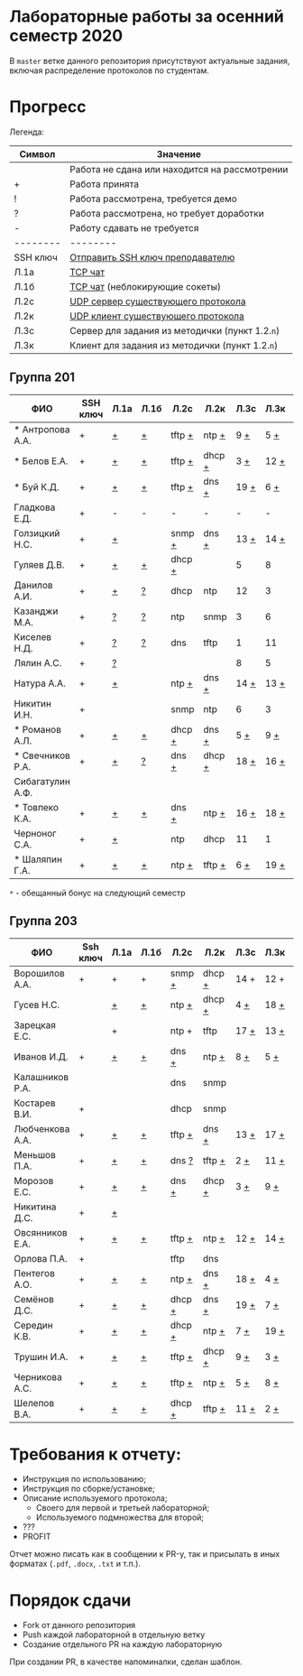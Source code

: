 # Лабораторные работы за осенний семестр 2020

В `master` ветке данного репозитория присутствуют актуальные задания, включая 
распределение протоколов по студентам.

# Прогресс

Легенда:

| Символ   | Значение                                                                                   |
| --       | --                                                                                         |
|          | Работа не сдана или находится на рассмотрении                                              |
| +        | Работа принята                                                                             |
| !        | Работа рассмотрена, требуется демо                                                         |
| ?        | Работа рассмотрена, но требует доработки                                                   |
| -        | Работу сдавать не требуется                                                                |
| -------- | --------                                                                                   |
| SSH ключ | [Отправить SSH ключ преподавателю](https://insysnw.github.io/labs/900-ssh-keygen/)         |
| Л.1a     | [TCP чат](https://insysnw.github.io/labs/01-tcp-chat/)                                     |
| Л.1б     | [TCP чат](https://insysnw.github.io/labs/01-tcp-chat/) (неблокирующие сокеты)              |
| Л.2c     | [UDP сервер существующего протокола](https://insysnw.github.io/labs/02-udp-real-protocol/) |
| Л.2к     | [UDP клиент существующего протокола](https://insysnw.github.io/labs/02-udp-real-protocol/) |
| Л.3с     | Сервер для задания из методички (пункт 1.2.`n`)                                            |
| Л.3к     | Клиент для задания из методички (пункт 1.2.`n`)                                            |

## Группа 201

| ФИО               | SSH ключ | Л.1a                | Л.1б                | Л.2c                    | Л.2к                    | Л.3с                  | Л.3к                  | Оценка  |
| --                | --       | --                  | --                  | --                      | --                      | --                    | --                    | --      |
| *  Антропова А.А. | +        | [+](../../pull/21)  | [+](../../pull/64)  | tftp [+](../../pull/69) | ntp [+](../../pull/70)  | 9 [+](../../pull/76)  | 5 [+](../../pull/89)  | зачтено |
| *  Белов Е.А.     | +        | [+](../../pull/10)  | [+](../../pull/65)  | tftp [+](../../pull/34) | dhcp [+](../../pull/43) | 3 [+](../../pull/71)  | 12 [+](../../pull/98) | зачтено |
| *  Буй К.Д.       | +        | [+](../../pull/12)  | [+](../../pull/12)  | tftp [+](../../pull/18) | dns [+](../../pull/18)  | 19 [+](../../pull/91) | 6 [+](../../pull/91)  | зачтено |
| Гладкова Е.Д.     | +        | -                   | -                   | -                       | -                       | -                     | -                     | зачтено |
| Голзицкий Н.С.    | +        | [+](../../pull/46)  |                     | snmp [+](../../pull/63) | dns [+](../../pull/63)  | 13 [+](../../pull/85) | 14 [+](../../pull/85) | зачтено |
| Гуляев Д.В.       | +        | [+](../../pull/50)  | [+](../../pull/50)  | dhcp [+](../../pull/95) |                         | 5                     | 8                     |         |
| Данилов А.И.      | +        | [+](../../pull/120) | [?](../../pull/121) | dhcp                    | ntp                     | 12                    | 3                     |         |
| Казанджи М.А.     | +        | [?](../../pull/7)   | [?](../../pull/7)   | ntp                     | snmp                    | 3                     | 6                     |         |
| Киселев Н.Д.      | +        | [?](../../pull/97)  | [?](../../pull/97)  | dns                     | tftp                    | 1                     | 11                    |         |
| Лялин А.С.        | +        | [?](../../pull/80)  |                     |                         |                         | 8                     | 5                     |         |
| Натура А.А.       | +        | [+](../../pull/17)  |                     | ntp [+](../../pull/29)  | dns [+](../../pull/29)  | 14 [+](../../pull/83) | 13 [+](../../pull/83) | зачтено |
| Никитин И.Н.      | +        |                     |                     | snmp                    | ntp                     | 6                     | 3                     |         |
| * Романов А.Л.    | +        | [+](../../pull/66)  | [+](../../pull/66)  | dhcp [+](../../pull/68) | dns [+](../../pull/67)  | 5 [+](../../pull/89)  | 9 [+](../../pull/76)  | зачтено |
| * Свечников Р.А.  | +        | [+](../../pull/6)   | [?](../../pull/94)  | dns [+](../../pull/93)  | dhcp [+](../../pull/93) | 18 [+](../../pull/62) | 16 [+](../../pull/62) | зачтено |
| Сибагатулин А.Ф.  |          |                     |                     |                         |                         |                       |                       |         |
| * Товпеко К.А.    | +        | [+](../../pull/2)   | [+](../../pull/2)   | dns [+](../../pull/3)   | ntp [+](../../pull/3)   | 16 [+](../../pull/61) | 18 [+](../../pull/61) | зачтено |
| Черноног С.А.     | +        | [+](../../pull/92)  |                     | ntp                     | dhcp                    | 11                    | 1                     |         |
| * Шаляпин Г.А.    | +        | [+](../../pull/37)  | [+](../../pull/37)  | ntp [+](../../pull/96)  | tftp [+](../../pull/96) | 6 [+](../../pull/91)  | 19 [+](../../pull/91) | зачтено |

`*` - обещанный бонус на следующий семестр

## Группа 203

| ФИО             | Ssh ключ | Л.1a                | Л.1б                | Л.2с                     | Л.2к                    | Л.3с                   | Л.3к                   | Оценка  |
| --              | --       | --                  | --                  | --                       | --                      | --                     | --                     | --      |
| Ворошилов А.А.  | +        | +                   | +                   | snmp [+](../../pull/)    | dhcp [+](../../pull36)  | 14 +                   | 12 +                   |         |
| Гусев Н.С.      |          | [+](../../pull/33)  | [+](../../pull/103) | ntp [+](../../pull/84)   | dhcp [+](../../pull/88) | 4 [+](../../pull/77)   | 18 [+](../../pull/75)  | зачтено |
| Зарецкая Е.С.   |          | +                   |                     | ntp +                    | tftp                    | 17 [+](../../pull/59)  | 13 [+](../../pull/57)  |         |
| Иванов И.Д.     | +        | [+](../../pull/48)  | [+](../../pull/13)  | dns [+](../../pull/35)   | ntp [+](../../pull/26)  | 8 [+](../../pull/55)   | 5 [+](../../pull/51)   | зачтено |
| Калашников Р.А. |          |                     |                     | dns                      | snmp                    |                        |                        |         |
| Костарев В.И.   | +        |                     |                     | dhcp                     | snmp                    |                        |                        |         |
| Любченкова А.А. | +        | [+](../../pull/15)  | [+](../../pull/39)  | tftp [+](../../pull/23)  | dns [+](../../pull/19)  | 13 [+](../../pull/53)  | 17 [+](../../pull/58)  | зачтено |
| Меньшов П.А.    | +        | [+](../../pull/109) | [+](../../pull/125) | dns [?](../../pull/20)   | tftp [+](../../pull/24) | 2 [+](../../pull/112)  | 11 [+](../../pull/114) |         |
| Морозов Е.С.    | +        | [+](../../pull/73)  | [+](../../pull/74)  | dns [+](../../pull/104)  | dhcp [+](../../pull/99) | 3 [+](../../pull/82)   | 9 [+](../../pull/)     | зачтено |
| Никитина Д.С.   | +        | [+](../../puul/115) |                     |                          |                         |                        |                        |         |
| Овсянников Е.А. | +        | [+](../../pull/11)  | [+](../../pull/16)  | tftp [+](../../pull/44)  | ntp [+](../../pull/45)  | 12 [+](../../pull/60)  | 14 [+](../../pull/54)  | зачтено |
| Орлова П.А.     | +        |                     |                     | tftp                     | dns                     |                        |                        |         |
| Пентегов А.О.   | +        | [+](../../pull/30)  | [+](../../pull/31)  | ntp [+](../../pull/102)  | dns [+](../../pull/102) | 18 [+](../../pull/78)  | 4 [+](../../pull/78)   | зачтено |
| Семёнов Д.С.    | +        | [+](../../pull/4)   | [+](../../pull/42)  | dhcp [+](../../pull/32)  | dns [+](../../pull/40)  | 19 [+](../../pull/100) | 7 [+](../../pull/101)  | зачтено |
| Середин К.В.    | +        | [+](../../pull/5)   | [+](../../pull/117) | dhcp [+](../../pull/122) | ntp [+](../../pull/38)  | 7 [+](../../pull/101)  | 19 [+](../../pull/100) | зачтено |
| Трушин И.А.     | +        | [+](../../pull/49)  | [+](../../pull/41)  | tftp [+](../../pull/72)  | dhcp [+](../../pull/79) | 9 [+](../../pull/87)   | 3 [+](../../pull/81)   | зачтено |
| Черникова А.С.  | +        | [+](../../pull/47)  | [+](../../pull/14)  | tftp [+](../../pull/22)  | ntp [+](../../pull/25)  | 5 [+](../../pull/52)   | 8 [+](../../pull/56)   | зачтено |
| Шелепов В.А.    | +        | [+](../../pull/110) | [+](../../pull/123) | dhcp [+](../../pull/27)  | tftp [+](../../pull/28) | 11 [+](../../pull/113) | 2 [+](../../pull/111)  | зачтено |

# Требования к отчету:

* Инструкция по использованию;
* Инструкция по сборке/установке;
* Описание используемого протокола;
  * Своего для первой и третьей лабораторной;
  * Используемого подмножества для второй;
* ???
* PROFIT

Отчет можно писать как в сообщении к PR-у, так и присылать в иных 
форматах (`.pdf`, `.docx`, `.txt` и т.п.).

# Порядок сдачи

* Fork от данного репозитория
* Push каждой лабораторной в отдельную ветку
* Создание отдельного PR на каждую лабораторную

При создании PR, в качестве напоминалки, сделан шаблон.
